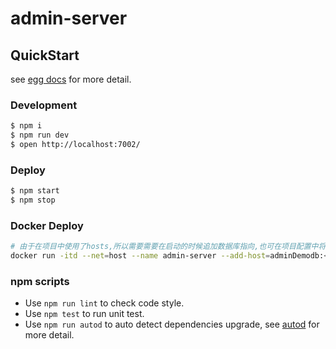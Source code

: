 # admin-server



## QuickStart

<!-- add docs here for user -->

see [egg docs][egg] for more detail.

### Development

```bash
$ npm i
$ npm run dev
$ open http://localhost:7002/
```

### Deploy

```bash
$ npm start
$ npm stop
```

### Docker Deploy

```bash
# 由于在项目中使用了hosts,所以需要需要在启动的时候追加数据库指向,也可在项目配置中将其修改成IP
docker run -itd --net=host --name admin-server --add-host=adminDemodb:<数据库地址> admin-server
```

### npm scripts

- Use `npm run lint` to check code style.
- Use `npm test` to run unit test.
- Use `npm run autod` to auto detect dependencies upgrade, see [autod](https://www.npmjs.com/package/autod) for more detail.

[egg]: https://eggjs.org
